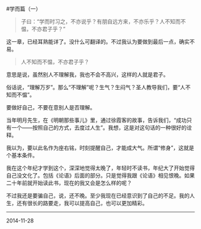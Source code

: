 #学而篇（一）

>子曰：“学而时习之，不亦说乎？有朋自远方来，不亦乐乎？人不知而不愠，不亦君子乎？”

这一章，已经耳熟能详了。没什么可翻译的。不过我认为要做到最后一点，确实不易。

> 人不知而不愠，不亦君子乎？

意思是说，虽然别人不理解我，我也不会不高兴，这样的人就是君子。

俗话说，“理解万岁”。那么“不理解”呢？生气？生闷气？圣人教导我们，要“人不知而不愠”。

要做好自己，不要在意别人是否理解。

当年明月先生，在《明朝那些事儿》里，通过徐霞客的故事，告诉我们，“成功只有一个——按照自己的方式，去度过人生”。我想，这是对这句话的一种很好的诠释。

我以为，要以此名作为座右铭，时刻提醒自己，才能成大气。所谓“修身”，这就是个基本条件。

我在这个年纪才学到这个，深深地觉得太晚了，年轻时不读书，年纪大了开始觉得自己没文化了。包括《论语》后面的部分。只是觉得我跟《论语》相见恨晚。如果二十年前就开始读此书，现在的我又会是怎么样的呢？

不过我还是要骗自己，说，还不晚。至少我现在已经意识到了自己的不足。我的人生，还有很长的路要走，我可以提高自己，也可以更加精彩。

---
2014-11-28
